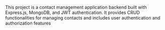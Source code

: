 This project is a contact management application backend built with Express.js, MongoDB, and JWT authentication. 
It provides CRUD functionalities for managing contacts and includes user authentication and authorization features
